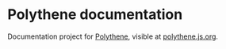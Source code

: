 # Polythene documentation

Documentation project for [Polythene](https://github.com/ArthurClemens/Polythene), visible at [polythene.js.org](http://polythene.js.org).
